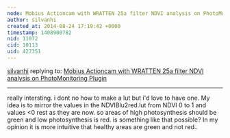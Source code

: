 ```yaml
---
node: Mobius Actioncam with WRATTEN 25a filter NDVI analysis on PhotoMonitoring Plugin
author: silvanhi
created_at: 2014-08-24 17:19:42 +0000
timestamp: 1408900782
nid: 11072
cid: 10113
uid: 427351
---
```




[silvanhi](../profile/silvanhi) replying to: [Mobius Actioncam with WRATTEN 25a filter NDVI analysis on PhotoMonitoring Plugin](../notes/silvanhi/08-22-2014/mobius-actioncam-with-wratten-25a-filter-ndvi-analysis-on-photomonitoring-plugin)

----
really intersting.
i dont no how to make a lut but i'd love to have one. My idea is to mirror the values in the NDVIBlu2red.lut from NDVI 0 to 1 and values <0 rest as they are now. so areas of high photosynthesis should be green and low photosynthesis is red. is something like that possible? In my opinion it is more intuitive that healthy areas are green and not red..